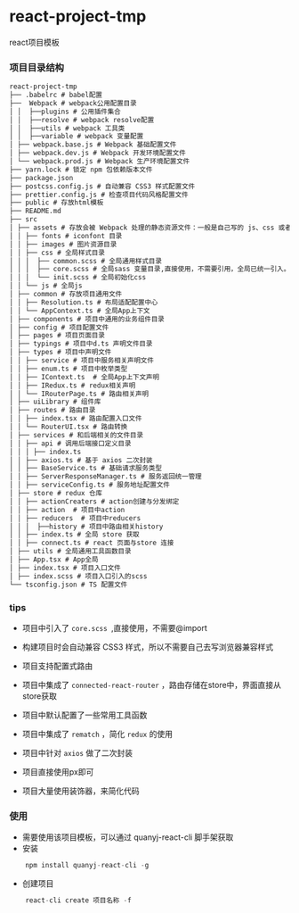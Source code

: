 # react-project-tmp
react项目模板

### 项目目录结构
```markdown
react-project-tmp
├── .babelrc # babel配置
├──  Webpack # webpack公用配置目录
│ │  ├──plugins # 公用插件集合
│ │  ├──resolve # webpack resolve配置
│ │  ├──utils # webpack 工具类
│ │  ├──variable # webpack 变量配置
│ ├── webpack.base.js # Webpack 基础配置文件
│ ├── webpack.dev.js # Webpack 开发环境配置文件
│ └── webpack.prod.js # Webpack 生产环境配置文件
├── yarn.lock # 锁定 npm 包依赖版本文件
├── package.json
├── postcss.config.js # 自动兼容 CSS3 样式配置文件
├── prettier.config.js # 检查项目代码风格配置文件
├── public # 存放html模板
├── README.md
├── src
│ ├── assets # 存放会被 Webpack 处理的静态资源文件：一般是自己写的 js、css 或者图片等静态资源
│ │ ├── fonts # iconfont 目录
│ │ ├── images # 图片资源目录
│ │ ├── css # 全局样式目录
│ │ │  ├── common.scss # 全局通用样式目录
│ │ │  ├── core.scss # 全局sass 变量目录,直接使用，不需要引用，全局已统一引入。
│ │ │  └── init.scss # 全局初始化css
│ │ └── js # 全局js
│ ├── common # 存放项目通用文件
│ │ ├── Resolution.ts # 布局适配配置中心
│ │ └── AppContext.ts # 全局App上下文
│ ├── components # 项目中通用的业务组件目录
│ ├── config # 项目配置文件
│ ├── pages # 项目页面目录
│ ├── typings # 项目中d.ts 声明文件目录
│ ├── types # 项目中声明文件
│ │ ├── service # 项目中服务相关声明文件
│ │ ├── enum.ts # 项目中枚举类型
│ │ ├── IContext.ts  # 全局App上下文声明
│ │ ├── IRedux.ts # redux相关声明
│ │ └── IRouterPage.ts # 路由相关声明
│ ├── uiLibrary # 组件库
│ ├── routes # 路由目录
│ │ ├── index.tsx # 路由配置入口文件
│ │ └── RouterUI.tsx # 路由转换
│ ├── services # 和后端相关的文件目录
│ │ ├── api # 调用后端接口定义目录
│ │ │ ├── index.ts
│ │ ├── axios.ts # 基于 axios 二次封装
│ │ ├── BaseService.ts # 基础请求服务类型
│ │ ├── ServerResponseManager.ts # 服务返回统一管理
│ │ ├── serviceConfig.ts # 服务地址配置文件
│ ├── store # redux 仓库
│ │ ├── actionCreaters # action创建与分发绑定
│ │ ├── action  # 项目中action
│ │ ├── reducers  # 项目中reducers
│ │ │  ├──history # 项目中路由相关history
│ │ ├── index.ts # 全局 store 获取
│ │ ├── connect.ts # react 页面与store 连接
│ ├── utils # 全局通用工具函数目录
│ ├── App.tsx # App全局
│ ├── index.tsx # 项目入口文件
│ ├── index.scss # 项目入口引入的scss
└── tsconfig.json # TS 配置文件
```

### tips

- 项目中引入了 `core.scss `,直接使用，不需要@import

- 构建项目时会自动兼容 CSS3 样式，所以不需要自己去写浏览器兼容样式

- 项目支持配置式路由

- 项目中集成了 `connected-react-router` ，路由存储在store中，界面直接从store获取

- 项目中默认配置了一些常用工具函数

- 项目中集成了 `rematch` ，简化 `redux` 的使用 

- 项目中针对 `axios` 做了二次封装

- 项目直接使用px即可
  
- 项目大量使用装饰器，来简化代码


### 使用
- 需要使用该项目模板，可以通过 quanyj-react-cli 脚手架获取
- 安装
```js
    npm install quanyj-react-cli -g
```
- 创建项目
```js
    react-cli create 项目名称 -f
```